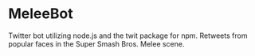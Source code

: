 # MeleeBot
Twitter bot utilizing node.js and the twit package for npm. Retweets from popular faces in the Super Smash Bros. Melee scene.
